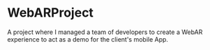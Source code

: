 # WebARProject
A project where I managed a team of developers to create a WebAR experience to act as a demo for the client's mobile App.
